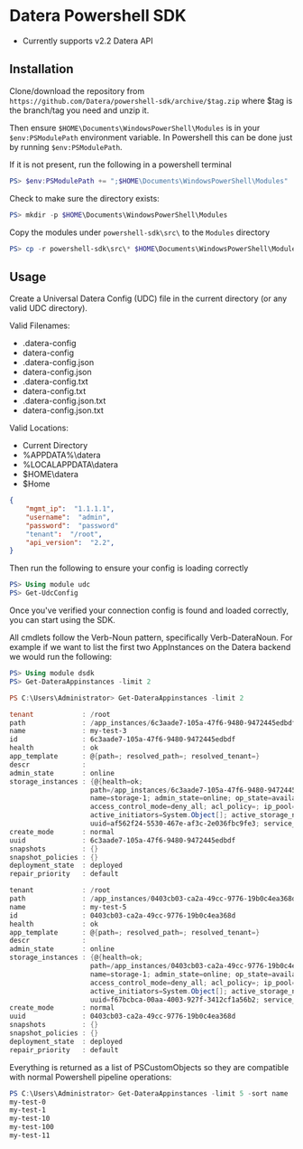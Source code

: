 Datera Powershell SDK
=====================

* Currently supports v2.2 Datera API

Installation
------------

Clone/download the repository from
`https://github.com/Datera/powershell-sdk/archive/$tag.zip` where $tag is the
branch/tag you need and unzip it.

Then ensure `$HOME\Documents\WindowsPowerShell\Modules` is in your
`$env:PSModulePath` environment variable. In Powershell this can be done just
by running `$env:PSModulePath`.

If it is not present, run the following in a powershell terminal
```powershell
PS> $env:PSModulePath += ";$HOME\Documents\WindowsPowerShell\Modules"
```

Check to make sure the directory exists:
```powershell
PS> mkdir -p $HOME\Documents\WindowsPowerShell\Modules
```

Copy the modules under `powershell-sdk\src\` to the `Modules` directory
```powershell
PS> cp -r powershell-sdk\src\* $HOME\Documents\WindowsPowerShell\Modules
```

Usage
-----

Create a Universal Datera Config (UDC) file in the current directory (or any
valid UDC directory).

Valid Filenames:
* .datera-config
* datera-config
* .datera-config.json
* datera-config.json
* .datera-config.txt
* datera-config.txt
* .datera-config.json.txt
* datera-config.json.txt

Valid Locations:
* Current Directory
* %APPDATA%\datera
* %LOCALAPPDATA\datera
* $HOME\datera
* $Home

```json
{
    "mgmt_ip":  "1.1.1.1",
    "username":  "admin",
    "password":  "password"
    "tenant":  "/root",
    "api_version":  "2.2",
}
```

Then run the following to ensure your config is loading correctly
```powershell
PS> Using module udc
PS> Get-UdcConfig
```

Once you've verified your connection config is found and loaded correctly, you
can start using the SDK.

All cmdlets follow the Verb-Noun pattern, specifically Verb-DateraNoun.  For
example if we want to list the first two AppInstances on the Datera backend we
would run the following:
```powershell
PS> Using module dsdk
PS> Get-DateraAppinstances -limit 2

PS C:\Users\Administrator> Get-DateraAppinstances -limit 2

tenant            : /root
path              : /app_instances/6c3aade7-105a-47f6-9480-9472445edbdf
name              : my-test-3
id                : 6c3aade7-105a-47f6-9480-9472445edbdf
health            : ok
app_template      : @{path=; resolved_path=; resolved_tenant=}
descr             :
admin_state       : online
storage_instances : {@{health=ok;
                    path=/app_instances/6c3aade7-105a-47f6-9480-9472445edbdf/storage_instances/storage-1;
                    name=storage-1; admin_state=online; op_state=available; volumes=System.Object[];
                    access_control_mode=deny_all; acl_policy=; ip_pool=; access=; auth=;
                    active_initiators=System.Object[]; active_storage_nodes=System.Object[];
                    uuid=af562f24-5530-467e-af3c-2e036fbc9fe3; service_configuration=iscsi}}
create_mode       : normal
uuid              : 6c3aade7-105a-47f6-9480-9472445edbdf
snapshots         : {}
snapshot_policies : {}
deployment_state  : deployed
repair_priority   : default

tenant            : /root
path              : /app_instances/0403cb03-ca2a-49cc-9776-19b0c4ea368d
name              : my-test-5
id                : 0403cb03-ca2a-49cc-9776-19b0c4ea368d
health            : ok
app_template      : @{path=; resolved_path=; resolved_tenant=}
descr             :
admin_state       : online
storage_instances : {@{health=ok;
                    path=/app_instances/0403cb03-ca2a-49cc-9776-19b0c4ea368d/storage_instances/storage-1;
                    name=storage-1; admin_state=online; op_state=available; volumes=System.Object[];
                    access_control_mode=deny_all; acl_policy=; ip_pool=; access=; auth=;
                    active_initiators=System.Object[]; active_storage_nodes=System.Object[];
                    uuid=f67bcbca-00aa-4003-927f-3412cf1a56b2; service_configuration=iscsi}}
create_mode       : normal
uuid              : 0403cb03-ca2a-49cc-9776-19b0c4ea368d
snapshots         : {}
snapshot_policies : {}
deployment_state  : deployed
repair_priority   : default
```

Everything is returned as a list of PSCustomObjects so they are compatible with
normal Powershell pipeline operations:

```powershell
PS C:\Users\Administrator> Get-DateraAppinstances -limit 5 -sort name | ForEach {$_.name}
my-test-0
my-test-1
my-test-10
my-test-100
my-test-11
```
